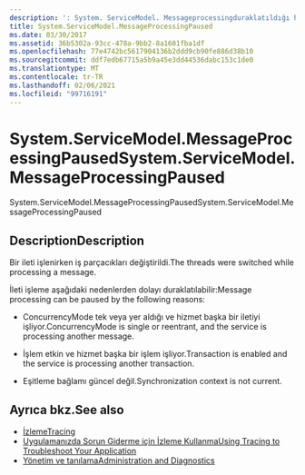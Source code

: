 ```yaml
---
description: ': System. ServiceModel. Messageprocessingduraklatıldığı hakkında daha fazla bilgi'
title: System.ServiceModel.MessageProcessingPaused
ms.date: 03/30/2017
ms.assetid: 36b5302a-93cc-478a-9bb2-8a1601fba1df
ms.openlocfilehash: 77e4742bc5617904136b2ddd9cb90fe886d38b10
ms.sourcegitcommit: ddf7edb67715a5b9a45e3dd44536dabc153c1de0
ms.translationtype: MT
ms.contentlocale: tr-TR
ms.lasthandoff: 02/06/2021
ms.locfileid: "99716191"
---
```

# <a name="systemservicemodelmessageprocessingpaused"></a><span data-ttu-id="1e150-103">System.ServiceModel.MessageProcessingPaused</span><span class="sxs-lookup"><span data-stu-id="1e150-103">System.ServiceModel.MessageProcessingPaused</span></span>

<span data-ttu-id="1e150-104">System.ServiceModel.MessageProcessingPaused</span><span class="sxs-lookup"><span data-stu-id="1e150-104">System.ServiceModel.MessageProcessingPaused</span></span>  
  
## <a name="description"></a><span data-ttu-id="1e150-105">Description</span><span class="sxs-lookup"><span data-stu-id="1e150-105">Description</span></span>  

 <span data-ttu-id="1e150-106">Bir ileti işlenirken iş parçacıkları değiştirildi.</span><span class="sxs-lookup"><span data-stu-id="1e150-106">The threads were switched while processing a message.</span></span>  
  
 <span data-ttu-id="1e150-107">İleti işleme aşağıdaki nedenlerden dolayı duraklatılabilir:</span><span class="sxs-lookup"><span data-stu-id="1e150-107">Message processing can be paused by the following reasons:</span></span>  
  
- <span data-ttu-id="1e150-108">ConcurrencyMode tek veya yer aldığı ve hizmet başka bir iletiyi işliyor.</span><span class="sxs-lookup"><span data-stu-id="1e150-108">ConcurrencyMode is single or reentrant, and the service is processing another message.</span></span>  
  
- <span data-ttu-id="1e150-109">İşlem etkin ve hizmet başka bir işlem işliyor.</span><span class="sxs-lookup"><span data-stu-id="1e150-109">Transaction is enabled and the service is processing another transaction.</span></span>  
  
- <span data-ttu-id="1e150-110">Eşitleme bağlamı güncel değil.</span><span class="sxs-lookup"><span data-stu-id="1e150-110">Synchronization context is not current.</span></span>  
  
## <a name="see-also"></a><span data-ttu-id="1e150-111">Ayrıca bkz.</span><span class="sxs-lookup"><span data-stu-id="1e150-111">See also</span></span>

- [<span data-ttu-id="1e150-112">İzleme</span><span class="sxs-lookup"><span data-stu-id="1e150-112">Tracing</span></span>](index.md)
- [<span data-ttu-id="1e150-113">Uygulamanızda Sorun Giderme için İzleme Kullanma</span><span class="sxs-lookup"><span data-stu-id="1e150-113">Using Tracing to Troubleshoot Your Application</span></span>](using-tracing-to-troubleshoot-your-application.md)
- [<span data-ttu-id="1e150-114">Yönetim ve tanılama</span><span class="sxs-lookup"><span data-stu-id="1e150-114">Administration and Diagnostics</span></span>](../index.md)
